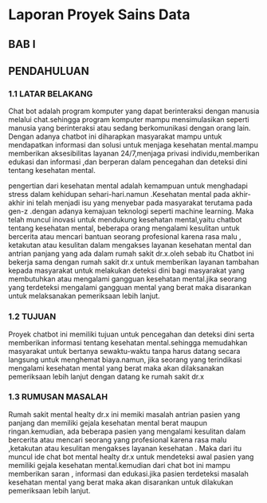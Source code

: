 # Laporan Proyek Sains Data


##          BAB I
##       PENDAHULUAN 
### 1.1 LATAR BELAKANG

Chat bot adalah program komputer yang dapat berinteraksi dengan  manusia melalui chat.sehingga program komputer mampu mensimulasikan seperti manusia yang berinteraksi atau  sedang berkomunikasi dengan orang  lain. Dengan adanya chatbot ini diharapkan masyarakat mampu untuk mendapatkan informasi dan solusi  untuk menjaga kesehatan mental.mampu memberikan aksesibilitas layanan 24/7,menjaga privasi individu,memberikan edukasi dan informasi ,dan berperan dalam pencegahan dan deteksi dini tentang kesehatan mental.


pengertian dari kesehatan mental adalah kemampuan untuk menghadapi stress dalam kehidupan sehari-hari.namun .Kesehatan mental pada akhir-akhir ini telah menjadi isu yang menyebar pada masyarakat terutama pada gen-z .dengan adanya kemajuan teknologi seperti machine learning. Maka telah muncul inovasi untuk mendukung kesehatan mental,yaitu  chatbot tentang kesehatan mental, beberapa orang mengalami kesulitan untuk bercerita atau mencari bantuan seorang profesional karena rasa malu , ketakutan atau kesulitan dalam mengakses layanan kesehatan mental dan antrian panjang yang ada dalam rumah sakit dr.x.oleh sebab itu Chatbot ini bekerja sama dengan rumah sakit dr.x untuk memberikan layanan tambahan kepada masyarakat untuk melakukan deteksi dini bagi masyarakat yang membutuhkan atau mengalami gangguan kesehatan mental.jika seorang yang terdeteksi mengalami gangguan mental yang berat maka disarankan untuk melaksanakan pemeriksaan lebih lanjut.


### 1.2 TUJUAN

Proyek chatbot ini memiliki tujuan untuk pencegahan dan deteksi dini serta memberikan informasi tentang kesehatan mental.sehingga  memudahkan masyarakat untuk bertanya sewaktu-waktu tanpa harus datang secara langsung untuk menghemat biaya.namun, jika seorang yang terindikasi mengalami kesehatan mental yang berat maka akan dilaksanakan pemeriksaan lebih lanjut dengan datang ke rumah sakit dr.x 


### 1.3 RUMUSAN MASALAH

Rumah sakit mental healty dr.x ini memiki masalah antrian pasien yang panjang dan memiliki gejala kesehatan mental berat maupun ringan.kemudian, ada beberapa pasien yang mengalami kesulitan dalam bercerita atau mencari seorang yang profesional karena rasa malu ,ketakutan atau kesulitan mengakses layanan kesehatan . Maka dari itu muncul ide chat bot mental healty dr.x untuk mendeteksi awal pasien yang memiliki gejala kesehatan mental.kemudian dari chat bot ini mampu memberikan saran , informasi dan  edukasi.jika pasien terdeteksi masalah kesehatan mental yang berat maka akan disarankan untuk dilakukan pemeriksaan lebih lanjut.


